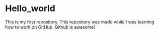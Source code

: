 # Hello_world
This is my first repository.
This repository was made while I was learning how to work on GitHub.
Github is awesome!

